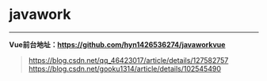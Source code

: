 # javawork
---
**Vue前台地址：https://github.com/hyn1426536274/javaworkvue**
> https://blog.csdn.net/qq_46423017/article/details/127582757
> https://blog.csdn.net/gooku1314/article/details/102545490
